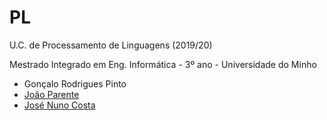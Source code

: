 # PL
U.C. de Processamento de Linguagens (2019/20)

Mestrado Integrado em Eng. Informática - 3º ano - Universidade do Minho

* Gonçalo Rodrigues Pinto
* [João Parente]
* [José Nuno Costa]

[João Parente]:https://github.com/Joao-Parente
[José Nuno Costa]:https://github.com/jnuno420